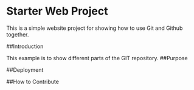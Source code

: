 # Starter Web Project

This is a simple website project for showing
how to use Git and Github together.

##Introduction

This example is to show different parts of the
GIT repository.
##Purpose

##Deployment

##How to Contribute
